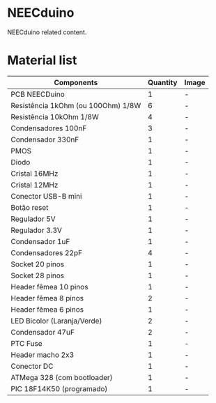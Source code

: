 # NEECduino
NEECduino related content.

# Material list

| Components | Quantity | Image |
| -----------|----------|-------|
| PCB NEECDuino | 1 | - |
| Resistência 1kOhm (ou 100Ohm) 1/8W | 6 | - |
| Resistência 10kOhm 1/8W | 4 | - |
| Condensadores 100nF | 3 | - |
| Condensador 330nF | 1 | - |
| PMOS | 1 | - |
| Diodo | 1 | - |
| Cristal 16MHz | 1 | - |
| Cristal 12MHz | 1 | - |
| Conector USB-B mini | 1 | - |
| Botão reset | 1 | - |
| Regulador 5V | 1 | - |
| Regulador 3.3V | 1 | - |
| Condensador 1uF | 1 | - |
| Condensadores 22pF | 4 | - |
| Socket 20 pinos | 1 | - |
| Socket 28 pinos | 1 | - |
| Header fêmea 10 pinos | 1 | - |
| Header fêmea 8 pinos | 2 | - |
| Header fêmea 6 pinos | 1 | - |
| LED Bicolor (Laranja/Verde) | 2 | - |
| Condensador 47uF | 2 | - |
| PTC Fuse | 1 | - |
| Header macho 2x3 | 1 | - |
| Conector DC | 1 | - |
| ATMega 328 (com bootloader) | 1 | - |
| PIC 18F14K50 (programado) | 1 | - |
